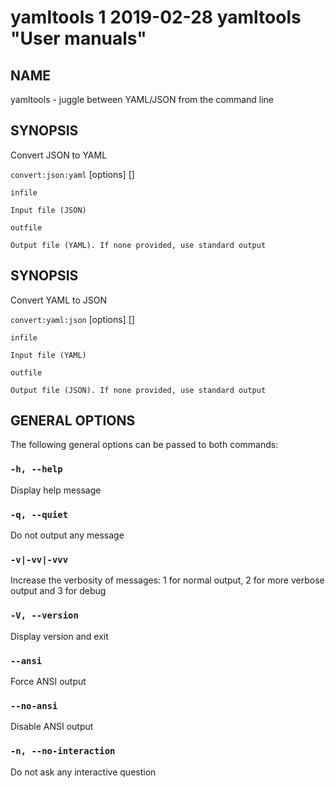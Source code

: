 yamltools 1 2019-02-28 yamltools "User manuals"
================

## NAME

yamltools - juggle between YAML/JSON from the command line


## SYNOPSIS

Convert JSON to YAML 

`convert:json:yaml` [options] <infile> [<outfile>]



`infile`

    Input file (JSON)

`outfile`

    Output file (YAML). If none provided, use standard output





## SYNOPSIS

Convert YAML to JSON

`convert:yaml:json` [options] <infile> [<outfile>]


`infile`

    Input file (YAML)


`outfile`

    Output file (JSON). If none provided, use standard output

## GENERAL OPTIONS

The following general options can be passed to both commands:

### `-h, --help`

Display help message

### `-q, --quiet`

Do not output any message

### `-v|-vv|-vvv`

Increase the verbosity of messages: 1 for normal output, 2 for more verbose output and 3 for debug

### `-V, --version`

Display version and exit

### `--ansi`

Force ANSI output

### `--no-ansi`

Disable ANSI output

### `-n, --no-interaction`

Do not ask any interactive question
